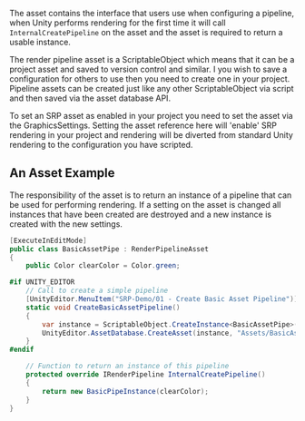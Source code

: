 The asset contains the interface that users use when configuring a pipeline, when Unity performs rendering for the first time it will call `InternalCreatePipeline` on the asset and the asset is required to return a usable instance. 

The render pipeline asset is a ScriptableObject which means that it can be a project asset and saved to version control and similar. I you wish to save a configuration for others to use then you need to create one in your project. Pipeline assets can be created just like any other ScriptableObject via script and then saved via the asset database API. 

To set an SRP asset as enabled in your project you need to set the asset via the GraphicsSettings. Setting the asset reference here will 'enable' SRP rendering in your project and rendering will be diverted from standard Unity rendering to the configuration you have scripted.

## An Asset Example
The responsibility of the asset is to return an instance of a pipeline that can be used for performing rendering. If a setting on the asset is changed all instances that have been created are destroyed and a new instance is created with the new settings.

```C#
[ExecuteInEditMode]
public class BasicAssetPipe : RenderPipelineAsset
{
    public Color clearColor = Color.green;

#if UNITY_EDITOR
    // Call to create a simple pipeline
    [UnityEditor.MenuItem("SRP-Demo/01 - Create Basic Asset Pipeline")]
    static void CreateBasicAssetPipeline()
    {
        var instance = ScriptableObject.CreateInstance<BasicAssetPipe>();
        UnityEditor.AssetDatabase.CreateAsset(instance, "Assets/BasicAssetPipe.asset");
    }
#endif

    // Function to return an instance of this pipeline
    protected override IRenderPipeline InternalCreatePipeline()
    {
        return new BasicPipeInstance(clearColor);
    }
}
```